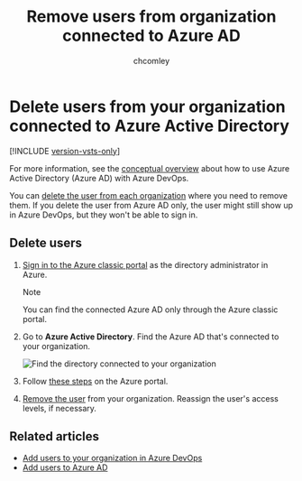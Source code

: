 ﻿---
title: Remove users from organization connected to Azure AD
titleSuffix: Azure DevOps Services
ms.custom: seodec18
description: Understand how to delete users from Azure DevOps connected to Azure Active Directory (Azure AD) via the Azure portal
ms.technology: devops-accounts
ms.assetid: eb0d51c2-fb28-4c55-9fcd-33a5942130f0
ms.topic: conceptual
ms.author: chcomley
author: chcomley
ms.date: 12/06/2018
monikerRange: 'azure-devops'
---

# Delete users from your organization connected to Azure Active Directory

[!INCLUDE [version-vsts-only](../../includes/version-vsts-only.md)]

For more information, see the [conceptual overview](access-with-azure-ad.md) about how to use Azure Active Directory (Azure AD) with Azure DevOps.

You can [delete the user from each organization](delete-organization-users.md) where you need to remove them. If you delete the user from Azure AD only, the user might still show up in Azure DevOps, but they won't be able to sign in.

## Delete users

1.  [Sign in to the Azure classic portal](https://manage.windowsazure.com/) as the directory administrator in Azure.

    > [!NOTE]
    > You can find the connected Azure AD only through the Azure classic portal.

2.  Go to **Azure Active Directory**. Find the Azure AD that's connected to your organization.

    ![Find the directory connected to your organization](media/manage-work-access/azurefindconnecteddirectory.png)

3.  Follow [these steps](/azure/active-directory/active-directory-users-delete-user-azure-portal) on the Azure portal.

4.  [Remove the user](delete-organization-users.md) from your organization. Reassign the user's access levels, if necessary.

## Related articles

* [Add users to your organization in Azure DevOps](add-organization-users.md)
* [Add users to Azure AD](add-users-to-azure-ad.md)
